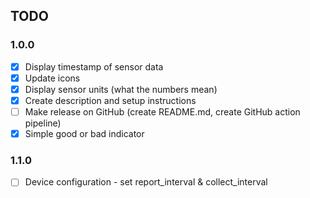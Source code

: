 
## TODO
### 1.0.0
- [x] Display timestamp of sensor data
- [x] Update icons
- [x] Display sensor units (what the numbers mean)
- [x] Create description and setup instructions
- [ ] Make release on GitHub (create README.md, create GitHub action pipeline)
- [x] Simple good or bad indicator

### 1.1.0
- [ ] Device configuration - set report_interval & collect_interval
